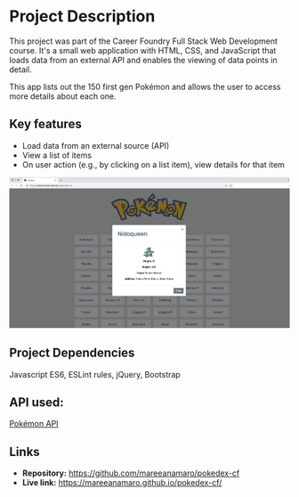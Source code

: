 # Project Description
This project was part of the Career Foundry Full Stack Web Development course. It's a small web application with HTML, CSS, and JavaScript that loads data from an external API and enables the viewing of data points in detail.

This app lists out the 150 first gen Pokémon and allows the user to access more details about each one.

## Key features
* Load data from an external source (API)
* View a list of items
* On user action (e.g., by clicking on a list item), view details for that item


![Screenshot showing the Pokédex and an open modal with the Pokémon details.](./screenshot.png)

## Project Dependencies
Javascript ES6, ESLint rules, jQuery, Bootstrap

## API used:
[Pokémon API](https://pokeapi.co/)

## Links
* **Repository:** https://github.com/mareeanamaro/pokedex-cf
* **Live link:** https://mareeanamaro.github.io/pokedex-cf/ 


